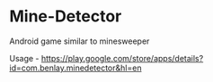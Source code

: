 # Mine-Detector
Android game similar to minesweeper

Usage - https://play.google.com/store/apps/details?id=com.benlay.minedetector&hl=en
